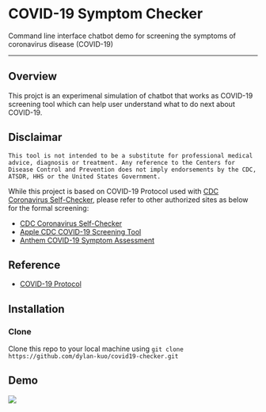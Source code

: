 # COVID-19 Symptom Checker
Command line interface chatbot demo for screening the symptoms of coronavirus disease (COVID-19)

***
## Overview
This projct is an experimenal simulation of chatbot that works as COVID-19 screening tool which can help user understand what to do next about COVID-19.

## Disclaimar 
```This tool is not intended to be a substitute for professional medical advice, diagnosis or treatment. Any reference to the Centers for Disease Control and Prevention does not imply endorsements by the CDC, ATSDR, HHS or the United States Government.```

 While this project is based on COVID-19 Protocol used with [CDC Coronavirus Self-Checker](https://www.cdc.gov/coronavirus/2019-ncov/symptoms-testing/symptoms.html), please refer to other authorized sites as below for the formal screening:
 
* [CDC Coronavirus Self-Checker](https://www.cdc.gov/coronavirus/2019-ncov/symptoms-testing/index.html)
* [Apple CDC COVID-19 Screening Tool](https://www.apple.com/covid19/) 
* [Anthem COVID-19 Symptom Assessment](https://www.anthem.com/microsites/covid19-assessment/) 

## Reference
* [COVID-19 Protocol](https://github.com/CDCgov/covid19healthbot/blob/master/screening_protocols/covid_19_screening_protocol_cdc_apple.pdf)

## Installation
### Clone
Clone this repo to your local machine using `git clone https://github.com/dylan-kuo/covid19-checker.git`


## Demo
![](covid19-check-demo.gif)

